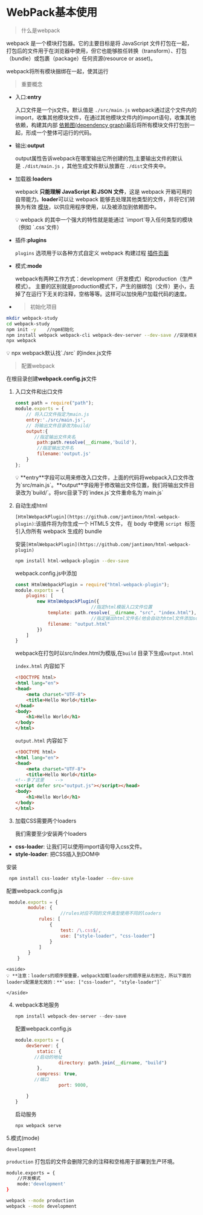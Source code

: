 # WebPack基本使用

> 什么是webpack
>

webpack 是一个模块打包器。它的主要目标是将 JavaScript 文件打包在一起，打包后的文件用于在浏览器中使用，但它也能够胜任转换（transform）、打包（bundle）或包裹（package）任何资源(resource or asset)。

webpack将所有模块捆绑在一起，使其运行

> 重要概念
>
- 入口:**entry**

  入口文件是一个js文件。默认值是 `./src/main.js`  webpack通过这个文件内的import，收集其他模块文件，在通过其他模块文件内的import语句，收集其他依赖，构建其内部 [依赖图(dependency graph)](https://webpack.docschina.org/concepts/dependency-graph/)最后将所有模块文件打包到一起，形成一个整体可运行的代码。

- 输出:**output**

  output属性告诉webpack在哪里输出它所创建的包,主要输出文件的默认是 `./dist/main.js`
  ，其他生成文件默认放置在 `./dist`文件夹中。

- 加载器:**loaders**

  webpack **只能理解 JavaScript 和 JSON 文件**，这是 webpack 开箱可用的自带能力。**loader**可以让 webpack 能够去处理其他类型的文件，并将它们转换为有效 [模块](https://webpack.docschina.org/concepts/modules)，以供应用程序使用，以及被添加到依赖图中。

    <aside>
    💡 webpack 的其中一个强大的特性就是能通过 `import`导入任何类型的模块（例如 `.css`文件）

    </aside>

- 插件:**plugins**

  `plugins` 选项用于以各种方式自定义 webpack 构建过程  [插件页面](https://webpack.docschina.org/plugins)

- 模式:**mode**

  webpack有两种工作方式：development（开发模式）和production（生产模式）。 主要的区别就是production模式下，产生的捆绑包（文件）更小，去掉了在运行下无关的注释，空格等等。这样可以加快用户加载代码的速度。
- > 初始化项目
>

```bash
mkdir webpack-study
cd webpack-study
npm init -y    //npm初始化
npm install webpack webpack-cli webpack-dev-server --dev-save //安装相关依赖
npx webpack
```

<aside>
💡 npx webpack默认找`./src` 的index.js文件

</aside>

> 配置webpack
>

在根目录创建**webpack.config.js**文件

1. 入口文件和出口文件

    ```jsx
    const path = require("path");
    module.exports = {
        // 将入口文件指定为main.js
        entry:'./src/main.js',
        // 将输出文件目录改为build/
        output:{
           //指定输出文件夹名
            path:path.resolve(__dirname,'build'),
            //指定输出文件名
            filename:'output.js'
        }
    };
    ```

    <aside>
    💡 **entry**字段可以用来修改入口文件，上面的代码将webpack入口文件改为`src/main.js`。**output**字段用于修改输出文件位置，我们将输出文件目录改为`build/`。将src目录下的`index.js`文件重命名为`main.js`

    </aside>

2. 自动生成html

   `[HtmlWebpackPlugin](https://github.com/jantimon/html-webpack-plugin)`:该插件将为你生成一个 HTML5 文件， 在 body 中使用 `script`
     标签引入你所有 webpack 生成的 bundle

   安装`[HtmlWebpackPlugin](https://github.com/jantimon/html-webpack-plugin)`

    ```bash
    npm install html-webpack-plugin --dev-save
    ```

   webpack.config.js中添加

    ```jsx
    const HtmlWebpackPlugin = require("html-webpack-plugin");
    module.exports = {
        plugins: [
            new HtmlWebpackPlugin({
    							//指定html模版入口文件位置
                template: path.resolve(__dirname, "src", "index.html"),
    							//指定输出html文件名(他会自动为html文件添加script)
                filename: "output.html"
            })
        ]    
    }
    ```

   webpack在打包时以src/index.html为模版,在`build` 目录下生成`output.html`

   `index.html` 内容如下

    ```html
    <!DOCTYPE html>
    <html lang="en">
    <head>
        <meta charset="UTF-8">
        <title>Hello World</title>
    </head>
    <body>
        <h1>Hello World</h1>
    </body>
    </html>
    ```

   `output.html` 内容如下

    ```html
    <!DOCTYPE html>
    <html lang="en">
    <head>
        <meta charset="UTF-8">
        <title>Hello World</title>
    <!--多了这里    -->
    <script defer src="output.js"></script></head>
    <body>
        <h1>Hello World</h1>
    </body>
    </html>
    ```

3. 加载CSS需要两个loaders

   我们需要至少安装两个loaders

  - **css-loader**: 让我们可以使用import语句导入css文件。
  - **style-loader**: 把CSS插入到DOM中

   安装

   ```bash
    npm install css-loader style-loader --dev-save
   ```

   配置webpack.config.js
```javascript
 module.exports = {
        module: {
    				//rules对应不同的文件类型使用不同的loaders
            rules: [
                {
                    test: /\.css$/,
                    use: ["style-loader", "css-loader"]
                }
            ]
        }
    }
```
   

    <aside>
    💡 **注意：loaders的顺序很重要，webpack加载loaders的顺序是从右到左，所以下面的loaders配置是无效的：**`use: ["css-loader", "style-loader"]`

    </aside>

4. webpack本地服务

    ```javascript
    npm install webpack-dev-server --dev-save
    ```

   配置webpack.config.js

    ```jsx
    module.exports = {
        devServer: {
            static: {
           //启动的地址     
    				directory: path.join(__dirname, "build")
            },
            compress: true,
           //端口 
    				port: 9000,
    
        }
    }
    ```

   启动服务

    ```bash
    npx webpack serve
    ```


5.模式(mode)

`development`

`production` 打包后的文件会删除冗余的注释和空格用于部署到生产环境。

```bash
module.exports = {
    //开发模式
    mode:'development'
}
```

```bash
webpack --mode production
webpack --mode development
```